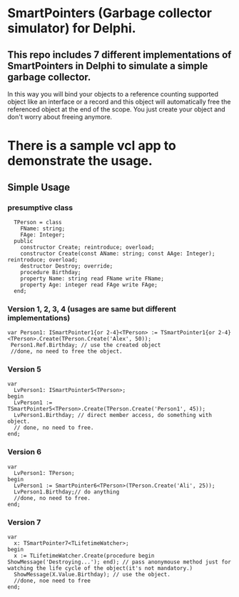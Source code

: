 # SmartPointers (Garbage collector simulator) for Delphi.
## This repo includes 7 different implementations of SmartPointers in Delphi to simulate a simple garbage collector.
In this way you will bind your objects to a reference counting supported object like an interface or a record and this object 
will automatically free the referenced object at the end of the scope.
You just create your object and don't worry about freeing anymore.


# There is a sample vcl app to demonstrate the usage.

## Simple Usage

### presumptive class
```delphi
  TPerson = class
    FName: string;
    FAge: Integer;
  public
    constructor Create; reintroduce; overload;
    constructor Create(const AName: string; const AAge: Integer); reintroduce; overload;
    destructor Destroy; override;
    procedure Birthday;
    property Name: string read FName write FName;
    property Age: integer read FAge write FAge;
  end;
```

### Version 1, 2, 3, 4 (usages are same but different implementations)
```delphi
var Person1: ISmartPointer1{or 2-4}<TPerson> := TSmartPointer1{or 2-4}<TPerson>.Create(TPerson.Create('Alex', 50));
 Person1.Ref.Birthday; // use the created object
 //done, no need to free the object.
```

### Version 5
```delphi
var
  LvPerson1: ISmartPointer5<TPerson>;
begin
  LvPerson1 := TSmartPointer5<TPerson>.Create(TPerson.Create('Person1', 45));
  LvPerson1.Birthday; // direct member access, do something with object.
  // done, no need to free.
end;
```

### Version 6
```delphi
var
  LvPerson1: TPerson;
begin
  LvPerson1 := SmartPointer6<TPerson>(TPerson.Create('Ali', 25));
  LvPerson1.Birthday;// do anything
  //done, no need to free.
end;
```

### Version 7
```delphi
var
  x: TSmartPointer7<TLifetimeWatcher>;
begin
  x := TLifetimeWatcher.Create(procedure begin ShowMessage('Destroying...'); end); // pass anonymouse method just for watching the life cycle of the object(it's not mandatory.)
  ShowMessage(X.Value.Birthday); // use the object.
  //done, noe need to free
end;
```
